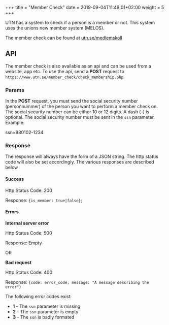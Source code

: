 +++
title = "Member Check"
date =  2019-09-04T11:49:01+02:00
weight = 5
+++

UTN has a system to check if a person is a member or not.
This system uses the unions new member system (MELOS).

The member check can be found at [utn.se/medlemskoll](https://www.utn.se/medlemskoll "Member Check")

## API

The member check is also available as an api and can be used from a website, app etc.
To use the api, send a **POST** request to `https://www.utn.se/member_check/check_membership.php`.

### Params

In the **POST** request, you must send the social security number (personnummer) of the person you want to perform a member check on.
The social security number can be either 10 or 12 digits. A dash (-) is optional.
The social security number must be sent in the `ssn` parameter. Example:

ssn=980102-1234

### Response

The response will always have the form of a JSON string. The http status code will also be set accordingly.
The various responses are described below

#### Success

Http Status Code: 200

Response: `{is_member: true|false}`;

#### Errors

**Internal server error**

Http Status Code: 500

Response: Empty

OR

**Bad request**

Http Status Code: 400

Response: `{code: error_code, message: "A message describing the error"}`

The following error codes exist:

- **1** - The `ssn` parameter is missing
- **2** - The `ssn` parameter is empty
- **3** - The `ssn` is badly formated

